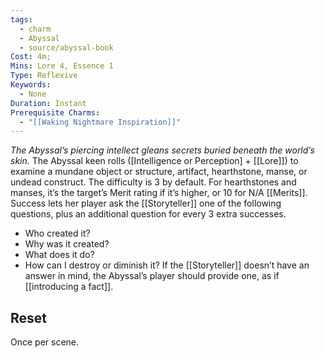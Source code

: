 ```yaml
---
tags:
  - charm
  - Abyssal
  - source/abyssal-book
Cost: 4m; 
Mins: Lore 4, Essence 1
Type: Reflexive
Keywords:
  - None
Duration: Instant
Prerequisite Charms:
  - "[[Waking Nightmare Inspiration]]"
---
```

*The Abyssal’s piercing intellect gleans secrets buried beneath the world’s skin.*
The Abyssal keen rolls ([Intelligence or Perception] + [[Lore]]) to examine a mundane object or structure, artifact, hearthstone, manse, or undead construct. The difficulty is 3 by default. For hearthstones and manses, it’s the target’s Merit rating if it’s higher, or 10 for N/A [[Merits]]. Success lets her player ask the [[Storyteller]] one of the following questions, plus an additional question for every 3 extra successes.
 - Who created it?
 - Why was it created?
 - What does it do?
 - How can I destroy or diminish it?
 If the [[Storyteller]] doesn’t have an answer in mind, the Abyssal’s player should provide one, as if [[introducing a fact]].
## Reset 
Once per scene.